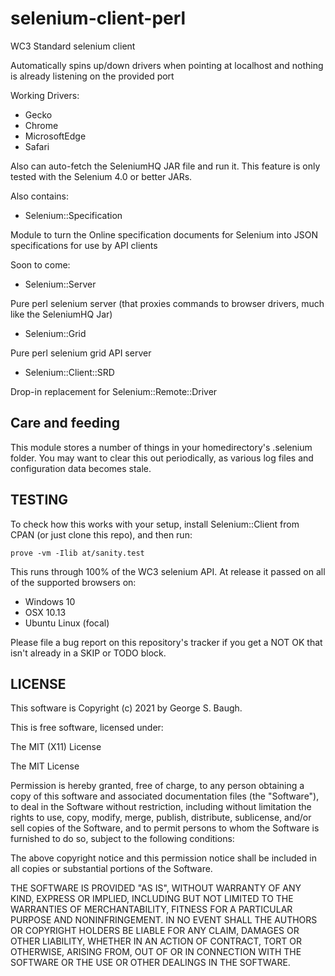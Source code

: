 # selenium-client-perl

WC3 Standard selenium client

Automatically spins up/down drivers when pointing at localhost and nothing is already listening on the provided port

Working Drivers:

* Gecko
* Chrome
* MicrosoftEdge
* Safari

Also can auto-fetch the SeleniumHQ JAR file and run it.
This feature is only tested with the Selenium 4.0 or better JARs.

Also contains:

- Selenium::Specification

Module to turn the Online specification documents for Selenium into JSON specifications for use by API clients

Soon to come:

- Selenium::Server

Pure perl selenium server (that proxies commands to browser drivers, much like the SeleniumHQ Jar)

- Selenium::Grid

Pure perl selenium grid API server

- Selenium::Client::SRD

Drop-in replacement for Selenium::Remote::Driver

## Care and feeding

This module stores a number of things in your homedirectory's .selenium folder.
You may want to clear this out periodically, as various log files and configuration data becomes stale.

## TESTING

To check how this works with your setup, install Selenium::Client from CPAN (or just clone this repo), and then run:

`prove -vm -Ilib at/sanity.test`

This runs through 100% of the WC3 selenium API.
At release it passed on all of the supported browsers on:

* Windows 10
* OSX 10.13
* Ubuntu Linux (focal)

Please file a bug report on this repository's tracker if you get a NOT OK that isn't already in a SKIP or TODO block.

## LICENSE

This software is Copyright (c) 2021 by George S. Baugh.

This is free software, licensed under:

  The MIT (X11) License

The MIT License

Permission is hereby granted, free of charge, to any person
obtaining a copy of this software and associated
documentation files (the "Software"), to deal in the Software
without restriction, including without limitation the rights to
use, copy, modify, merge, publish, distribute, sublicense,
and/or sell copies of the Software, and to permit persons to
whom the Software is furnished to do so, subject to the
following conditions:

The above copyright notice and this permission notice shall
be included in all copies or substantial portions of the
Software.

THE SOFTWARE IS PROVIDED "AS IS", WITHOUT
WARRANTY OF ANY KIND, EXPRESS OR IMPLIED,
INCLUDING BUT NOT LIMITED TO THE WARRANTIES OF
MERCHANTABILITY, FITNESS FOR A PARTICULAR
PURPOSE AND NONINFRINGEMENT. IN NO EVENT
SHALL THE AUTHORS OR COPYRIGHT HOLDERS BE
LIABLE FOR ANY CLAIM, DAMAGES OR OTHER
LIABILITY, WHETHER IN AN ACTION OF CONTRACT,
TORT OR OTHERWISE, ARISING FROM, OUT OF OR IN
CONNECTION WITH THE SOFTWARE OR THE USE OR
OTHER DEALINGS IN THE SOFTWARE.
